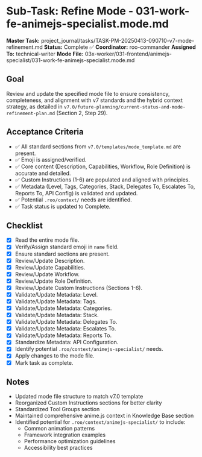 # Sub-Task: Refine Mode - 031-work-fe-animejs-specialist.mode.md

**Master Task:** project_journal/tasks/TASK-PM-20250413-090710-v7-mode-refinement.md
**Status:** Complete ✅
**Coordinator:** roo-commander
**Assigned To:** technical-writer
**Mode File:** 03x-worker/031-frontend/animejs-specialist/031-work-fe-animejs-specialist.mode.md

## Goal
Review and update the specified mode file to ensure consistency, completeness, and alignment with v7 standards and the hybrid context strategy, as detailed in `v7.0/future-planning/current-status-and-mode-refinement-plan.md` (Section 2, Step 29).

## Acceptance Criteria
- ✅ All standard sections from `v7.0/templates/mode_template.md` are present.
- ✅ Emoji is assigned/verified.
- ✅ Core content (Description, Capabilities, Workflow, Role Definition) is accurate and detailed.
- ✅ Custom Instructions (1-6) are populated and aligned with principles.
- ✅ Metadata (Level, Tags, Categories, Stack, Delegates To, Escalates To, Reports To, API Config) is validated and updated.
- ✅ Potential `.roo/context/` needs are identified.
- ✅ Task status is updated to Complete.

## Checklist
- [x] Read the entire mode file.
- [x] Verify/Assign standard emoji in `name` field.
- [x] Ensure standard sections are present.
- [x] Review/Update Description.
- [x] Review/Update Capabilities.
- [x] Review/Update Workflow.
- [x] Review/Update Role Definition.
- [x] Review/Update Custom Instructions (Sections 1-6).
- [x] Validate/Update Metadata: Level.
- [x] Validate/Update Metadata: Tags.
- [x] Validate/Update Metadata: Categories.
- [x] Validate/Update Metadata: Stack.
- [x] Validate/Update Metadata: Delegates To.
- [x] Validate/Update Metadata: Escalates To.
- [x] Validate/Update Metadata: Reports To.
- [x] Standardize Metadata: API Configuration.
- [x] Identify potential `.roo/context/animejs-specialist/` needs.
- [x] Apply changes to the mode file.
- [x] Mark task as complete.

## Notes
* Updated mode file structure to match v7.0 template
* Reorganized Custom Instructions sections for better clarity
* Standardized Tool Groups section
* Maintained comprehensive anime.js context in Knowledge Base section
* Identified potential for `.roo/context/animejs-specialist/` to include:
  - Common animation patterns
  - Framework integration examples
  - Performance optimization guidelines
  - Accessibility best practices